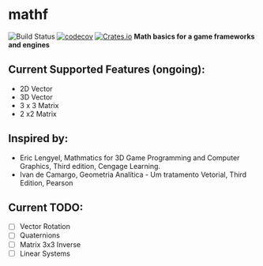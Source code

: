 # mathf

![Build Status](https://github.com/naomijub/mathf/actions/workflows/rust.yml/badge.svg)
[![codecov](https://codecov.io/gh/naomijub/mathf/branch/master/graph/badge.svg?token=VJH0JMC7WW)](https://codecov.io/gh/naomijub/mathf)
[![Crates.io](https://img.shields.io/crates/v/mathf.svg?style=flat-square)](https://crates.io/crates/mathf)
**Math basics for a game frameworks and engines**

## Current Supported Features (ongoing):
* 2D Vector
* 3D Vector
* 3 x 3 Matrix
* 2 x2 Matrix

## Inspired by:
* Eric Lengyel, Mathmatics for 3D Game Programming and Computer Graphics, Third edition, Cengage Learning.
* Ivan de Camargo, Geometria Analítica - Um tratamento Vetorial, Third Edition, Pearson

## Current TODO:
- [ ] Vector Rotation
- [ ] Quaternions
- [ ] Matrix 3x3 Inverse
- [ ] Linear Systems